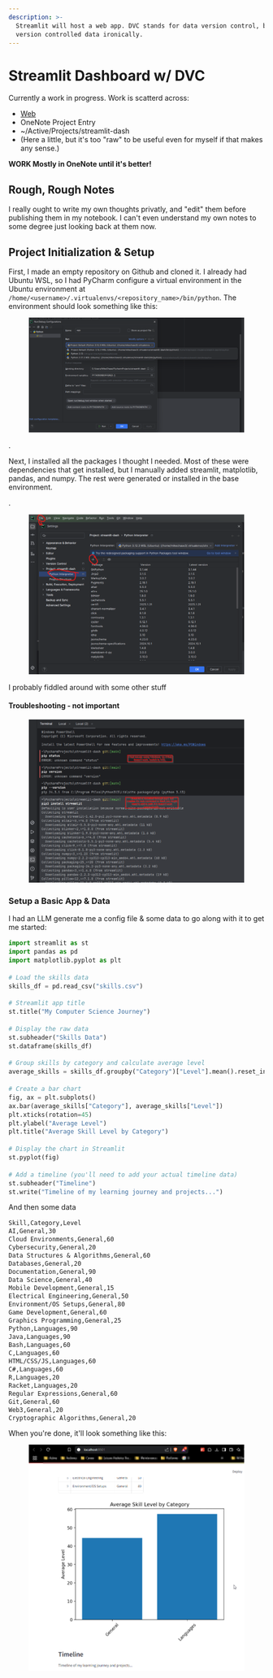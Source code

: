 ```yaml
---
description: >-
  Streamlit will host a web app. DVC stands for data version control, but isn't
  version controlled data ironically.
---
```


# Streamlit Dashboard w/ DVC

Currently a work in progress. Work is scatterd across:

* [Web](https://mikechase.streamlit.app)
* OneNote Project Entry
* \~/Active/Projects/streamlit-dash
* (Here a little, but it's too "raw" to be useful even for myself if that makes any sense.)

**WORK Mostly in OneNote until it's better!**

## Rough, Rough Notes

I really ought to write my own thoughts privatly, and "edit" them before publishing them in my notebook. I can't even understand my own notes to some degree just looking back at them now.

## Project Initialization & Setup

First, I made an empty repository on Github and cloned it. I already had Ubuntu WSL, so I had PyCharm configure a virtual environment in the Ubuntu environment at `/home/<username>/.virtualenvs/<repository_name>/bin/python`. The environment should look something like this:

<figure><img src="../../../../../../.gitbook/assets/image (1) (1) (1) (1) (1) (1) (1) (1) (1) (1).png" alt=""><figcaption></figcaption></figure>

.

Next, I installed all the packages I thought I needed. Most of these were dependencies that get installed, but I manually added streamlit, matplotlib, pandas, and numpy. The rest were generated or installed in the base environment.

.

<figure><img src="../../../../../../.gitbook/assets/image (1) (1) (1) (1) (1) (1) (1) (1) (1) (1) (1).png" alt=""><figcaption></figcaption></figure>

I probably fiddled around with some other stuff

#### Troubleshooting - not important

<figure><img src="../../../../../../.gitbook/assets/image (2) (1) (1) (1) (1).png" alt=""><figcaption></figcaption></figure>

### Setup a Basic App & Data

I had an LLM generate me a config file & some data to go along with it to get me started:

```python
import streamlit as st
import pandas as pd
import matplotlib.pyplot as plt

# Load the skills data
skills_df = pd.read_csv("skills.csv")

# Streamlit app title
st.title("My Computer Science Journey")

# Display the raw data
st.subheader("Skills Data")
st.dataframe(skills_df)

# Group skills by category and calculate average level
average_skills = skills_df.groupby("Category")["Level"].mean().reset_index()

# Create a bar chart
fig, ax = plt.subplots()
ax.bar(average_skills["Category"], average_skills["Level"])
plt.xticks(rotation=45)
plt.ylabel("Average Level")
plt.title("Average Skill Level by Category")

# Display the chart in Streamlit
st.pyplot(fig)

# Add a timeline (you'll need to add your actual timeline data)
st.subheader("Timeline")
st.write("Timeline of my learning journey and projects...")
```

And then some data

```
Skill,Category,Level
AI,General,30
Cloud Environments,General,60
Cybersecurity,General,20
Data Structures & Algorithms,General,60
Databases,General,20
Documentation,General,90
Data Science,General,40
Mobile Development,General,15
Electrical Engineering,General,50
Environment/OS Setups,General,80
Game Development,General,60
Graphics Programming,General,25
Python,Languages,90
Java,Languages,90
Bash,Languages,60
C,Languages,60
HTML/CSS/JS,Languages,60
C#,Languages,60
R,Languages,20
Racket,Languages,20
Regular Expressions,General,60
Git,General,60
Web3,General,20
Cryptographic Algorithms,General,20
```

When you're done, it'll look something like this:

<figure><img src="../../../../../../.gitbook/assets/image (765).png" alt=""><figcaption></figcaption></figure>
